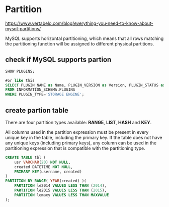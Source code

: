 # Partition

https://www.vertabelo.com/blog/everything-you-need-to-know-about-mysql-partitions/

MySQL supports horizontal partitioning, which means that all rows matching the partitioning function will be assigned to different physical partitions.

## check if MySQL supports partion
```sql
SHOW PLUGINS;

#or like this
SELECT PLUGIN_NAME as Name, PLUGIN_VERSION as Version, PLUGIN_STATUS as Status
FROM INFORMATION_SCHEMA.PLUGINS
WHERE PLUGIN_TYPE='STORAGE ENGINE';
```

## create partion table
There are four partition types available: **RANGE**, **LIST**, **HASH** and **KEY**.

All columns used in the partition expression must be present in every unique key in the table, including the primary key. If the table does not have any unique keys (including primary keys), any column can be used in the partitioning expression that is compatible with the partitioning type.

```sql
CREATE TABLE tbl (
    usr VARCHAR(20) NOT NULL,
    created DATETIME NOT NULL,
    PRIMARY KEY(username, created)
)
PARTITION BY RANGE( YEAR(created) )(
    PARTITION le2014 VALUES LESS THAN (2014),
    PARTITION le2015 VALUES LESS THAN (2015),
    PARTITION lemaxy VALUES LESS THAN MAXVALUE
);
```
